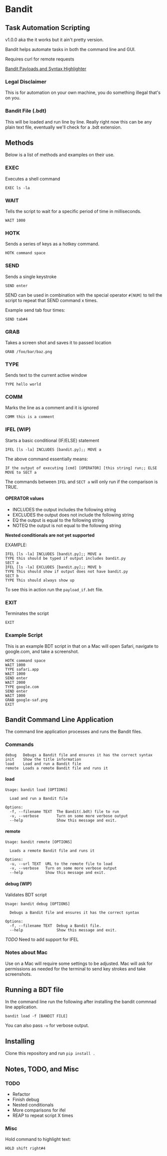 # Bandit
## Task Automation Scripting

v1.0.0 aka the it works but it ain't pretty version.

Bandit helps automate tasks in both the command line and GUI.

Requires curl for remote requests

[Bandit Payloads and Syntax Highlighter](https://github.com/DPCobb/banditpayloads)

### Legal Disclaimer

This is for automation on your own machine, you do something illegal that's on you.

### Bandit File (.bdt)

This will be loaded and run line by line. Really right now this can be any plain text file, eventually we'll check for a .bdt extension.

## Methods

Below is a list of methods and examples on their use.

### EXEC

Executes a shell command
```
EXEC ls -la
```

### WAIT

Tells the script to wait for a specific period of time in milliseconds.
```
WAIT 1000
```

### HOTK

Sends a series of keys as a hotkey command.

```
HOTK command space
```

### SEND

Sends a single keystroke
```
SEND enter
```

SEND can be used in combination with the special operator ```#[NUM]``` to tell the script to repeat that SEND command x times.

Example send tab four times:
```
SEND tab#4
```

### GRAB

Takes a screen shot and saves it to passed location
```
GRAB /foo/bar/baz.png
```

### TYPE

Sends text to the current active window
```
TYPE hello world
```

### COMM

Marks the line as a comment and it is ignored
```
COMM this is a comment
```

### IFEL (WIP)
Starts a basic conditional (IF/ELSE) statement
```
IFEL [ls -la] INCLUDES [bandit.py];; MOVE a
```

The above command essentially means:
```
IF the output of executing [cmd] [OPERATOR] [this string] run;; ELSE MOVE to SECT a
```
The commands between ```IFEL``` and ```SECT a``` will only run if the comparison is TRUE.

#### OPERATOR values

- INCLUDES the output includes the following string
- EXCLUDES the output does not include the following string
- EQ       the output is equal to the following string
- NOTEQ    the output is not equal to the following string

**Nested conditionals are not yet supported**

EXAMPLE:
```
IFEL [ls -la] INCLUDES [bandit.py];; MOVE a
TYPE this should be typed if output includes bandit.py
SECT a
IFEL [ls -la] EXCLUDES [bandit.py];; MOVE b
TYPE This should show if output does not have bandit.py
SECT b
TYPE This should always show up
```
To see this in action run the ```payload_if.bdt``` file.

### EXIT

Terminates the script
```
EXIT
```

### Example Script

This is an example BDT script in that on a Mac will open Safari, navigate to google.com, and take a screenshot.
```
HOTK command space
WAIT 1000
TYPE safari.app
WAIT 1000
SEND enter
WAIT 2000
TYPE google.com
SEND enter
WAIT 1000
GRAB google-saf.png
EXIT
```

## Bandit Command Line Application

The command line application processes and runs the Bandit files.

### Commands
```
debug   Debugs a Bandit file and ensures it has the correct syntax
init    Show the title information
load    Load and run a Bandit file
remote  Loads a remote Bandit file and runs it
```

#### load
```
Usage: bandit load [OPTIONS]

  Load and run a Bandit file

Options:
  -f, --filename TEXT  The Bandit(.bdt) file to run
  -v, --verbose        Turn on some more verbose output
  --help               Show this message and exit.
```

#### remote
```
Usage: bandit remote [OPTIONS]

  Loads a remote Bandit file and runs it

Options:
  -u, --url TEXT  URL to the remote file to load
  -v, --verbose   Turn on some more verbose output
  --help          Show this message and exit.
```

#### debug (WIP)

Validates BDT script

```
Usage: bandit debug [OPTIONS]

  Debugs a Bandit file and ensures it has the correct syntax

Options:
  -f, --filename TEXT  Debug a Bandit file.
  --help               Show this message and exit.
```

*TODO* Need to add support for IFEL

### Notes about Mac

Use on a Mac will require some settings to be adjusted. Mac will ask for permissions as needed for the terminal to send key strokes and take screenshots.

## Running a BDT file

In the command line run the following after installing the bandit commnad line application.

```
bandit load -f [BANDIT FILE]
```

You can also pass ```-v``` for verbose output.

## Installing

Clone this repository and run ```pip install .```

## Notes, TODO, and Misc

### TODO

- Refactor
- Finish debug
- Nested conditionals
- More comparisons for ifel
- REAP to repeat script X times

### Misc

Hold command to highlight text:
```
HOLD shift right#4
```
